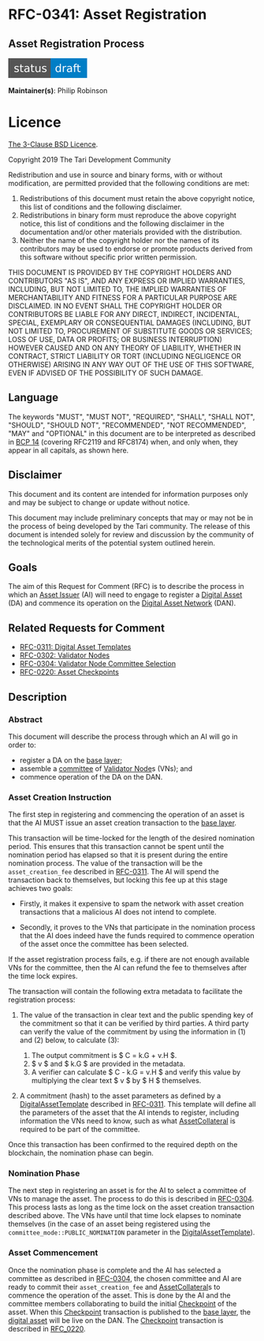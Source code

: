# RFC-0341: Asset Registration
## Asset Registration Process

![status: draft](theme/images/status-draft.svg)

**Maintainer(s)**: Philip Robinson <philipr-za>

# Licence

[ The 3-Clause BSD Licence](https://opensource.org/licenses/BSD-3-Clause).

Copyright 2019 The Tari Development Community

Redistribution and use in source and binary forms, with or without modification, are permitted provided that the
following conditions are met:

1. Redistributions of this document must retain the above copyright notice, this list of conditions and the following
   disclaimer.
2. Redistributions in binary form must reproduce the above copyright notice, this list of conditions and the following
   disclaimer in the documentation and/or other materials provided with the distribution.
3. Neither the name of the copyright holder nor the names of its contributors may be used to endorse or promote products
   derived from this software without specific prior written permission.

THIS DOCUMENT IS PROVIDED BY THE COPYRIGHT HOLDERS AND CONTRIBUTORS "AS IS", AND ANY EXPRESS OR IMPLIED WARRANTIES,
INCLUDING, BUT NOT LIMITED TO, THE IMPLIED WARRANTIES OF MERCHANTABILITY AND FITNESS FOR A PARTICULAR PURPOSE ARE
DISCLAIMED. IN NO EVENT SHALL THE COPYRIGHT HOLDER OR CONTRIBUTORS BE LIABLE FOR ANY DIRECT, INDIRECT, INCIDENTAL,
SPECIAL, EXEMPLARY OR CONSEQUENTIAL DAMAGES (INCLUDING, BUT NOT LIMITED TO, PROCUREMENT OF SUBSTITUTE GOODS OR
SERVICES; LOSS OF USE, DATA OR PROFITS; OR BUSINESS INTERRUPTION) HOWEVER CAUSED AND ON ANY THEORY OF LIABILITY,
WHETHER IN CONTRACT, STRICT LIABILITY OR TORT (INCLUDING NEGLIGENCE OR OTHERWISE) ARISING IN ANY WAY OUT OF THE USE OF
THIS SOFTWARE, EVEN IF ADVISED OF THE POSSIBILITY OF SUCH DAMAGE.

## Language

The keywords "MUST", "MUST NOT", "REQUIRED", "SHALL", "SHALL NOT", "SHOULD", "SHOULD NOT", "RECOMMENDED", 
"NOT RECOMMENDED", "MAY" and "OPTIONAL" in this document are to be interpreted as described in 
[BCP 14](https://tools.ietf.org/html/bcp14) (covering RFC2119 and RFC8174) when, and only when, they appear in all capitals, as 
shown here.

## Disclaimer

This document and its content are intended for information purposes only and may be subject to change or update
without notice.

This document may include preliminary concepts that may or may not be in the process of being developed by the Tari
community. The release of this document is intended solely for review and discussion by the community of the
technological merits of the potential system outlined herein.

## Goals

The aim of this Request for Comment (RFC) is to  describe the process in which an [Asset Issuer] (AI) will need to engage to 
register a [Digital Asset] (DA) and commence its operation on the [Digital Asset Network] (DAN).

## Related Requests for Comment
* [RFC-0311: Digital Asset Templates](RFC-0311_AssetTemplates.md)
* [RFC-0302: Validator Nodes](RFC-0302_ValidatorNodes.md)
* [RFC-0304: Validator Node Committee Selection](RFC-0304_VNCommittees.md)
* [RFC-0220: Asset Checkpoints](RFC-0220_AssetCheckpoints.md)

## Description

### Abstract
This document will describe the process through which an AI will go in order to:
- register a DA on the [base layer];
- assemble a [committee] of [Validator Node]s (VNs); and
- commence operation of the DA on the DAN.

### Asset Creation Instruction
The first step in registering and commencing the operation of an asset is that the AI MUST issue an asset creation 
transaction to the [base layer].

This transaction will be time-locked for the length of the desired nomination period. This ensures that this transaction 
cannot be spent until the nomination period has elapsed so that it is present during the entire nomination process. The 
value of the transaction will be the `asset_creation_fee` described in [RFC-0311](RFC-0311_AssetTemplates.md). The AI 
will spend the transaction back to themselves, but locking this fee up at this stage achieves two goals:

- Firstly, it makes 
  it expensive to spam the network with asset creation transactions that a malicious AI does not intend to complete.

- Secondly, it proves to the VNs that participate in the nomination process that the AI does indeed have the funds 
  required to commence operation of the asset once the committee has been selected.

If the asset registration process 
fails, e.g. if there are not enough available VNs for the committee, then the AI can refund the fee to themselves 
after the time lock expires.

The transaction will contain the following extra metadata to facilitate the registration process:

1. The value of the transaction in clear text and the public spending key of the commitment so that it can be verified 
  by third parties. A third party can verify the value of the commitment by using the information in (1) and (2) below, to calculate (3):
   1. The output commitment is $ C = k.G + v.H $.
   2. $ v $ and $ k.G $ are provided in the metadata.
   3. A verifier can calculate $ C - k.G = v.H $ and verify this value by multiplying the clear text $ v $ by $ H $ 
   themselves.

2. A commitment (hash) to the asset parameters as defined by a [DigitalAssetTemplate] described in 
[RFC-0311](RFC-0311_AssetTemplates.md). This template will define all the parameters of the asset that the AI intends to 
register, including information the VNs need to know, such as what  [AssetCollateral] is required to be part of the committee.

Once this transaction has been confirmed to the required depth on the blockchain, the nomination phase can begin.

### Nomination Phase
The next step in registering an asset is for the AI to select a committee of VNs to manage the asset. The process to do 
this is described in [RFC-0304](RFC-0304_VNCommittees.md). This process lasts as long as the time lock on the asset 
creation transaction described above. The VNs have until that time lock elapses to nominate themselves (in the case of 
an asset being registered using the `committee_mode::PUBLIC_NOMINATION` parameter in the [DigitalAssetTemplate]).

### Asset Commencement
Once the nomination phase is complete and the AI has selected a committee as described in [RFC-0304](RFC-0304_VNCommittees.md), 
the chosen committee and AI are ready to commit their `asset_creation_fee` and [AssetCollateral]s to commence the 
operation of the asset. This is done by the AI and the committee members collaborating to build the initial [Checkpoint] 
of the asset. When this [Checkpoint] transaction is published to the [base layer], the [digital asset] will be live on 
the DAN. The [Checkpoint] transaction is described in [RFC_0220](RFC-0220_AssetCheckpoints.md).

[assetcollateral]: Glossary.md#assetcollateral
[asset issuer]: Glossary.md#asset-issuer
[base layer]: Glossary.md#base-layer
[checkpoint]: Glossary.md#checkpoint
[committee]: Glossary.md#committee
[CommitteeSelectionStrategy]: Glossary.md#committeeselectionstrategy
[digital asset]: Glossary.md#digital-asset
[DigitalAssetTemplate]: Glossary.md#digitalassettemplate
[digital asset network]: Glossary.md#digital-asset-network
[trusted node]: Glossary.md#trusted-node
[validator node]: Glossary.md#validator-node
